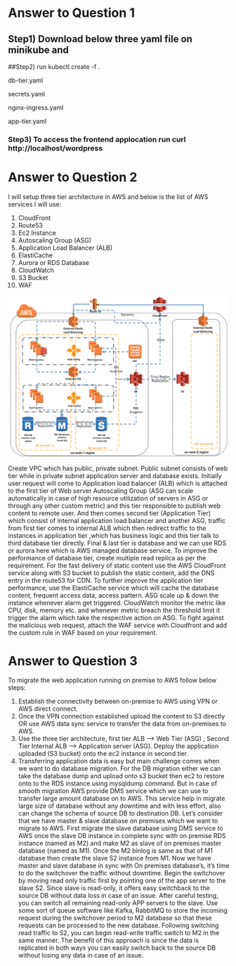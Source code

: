 
# Answer to Question 1

## Step1) Download below three yaml file on minikube and 

##Step2) run kubectl create -f . 

db-tier.yaml

secrets.yaml

nginx-ingress.yaml

app-tier.yaml

### Step3) To access the frontend applocation run curl http://localhost/wordpress




# Answer to Question 2

I will setup three tier architecture in AWS and below is the list of AWS services I will use:

1) CloudFront
2) Route53
3) Ec2 Instance
4) Autoscaling Group (ASG)
5) Application Load Balancer (ALB)
6) ElastiCache
7) Aurora or RDS Database
8) CloudWatch
9) S3 Bucket
10) WAF

![alt text](https://github.com/rsthakur83/carnext/blob/master/Three%20Tier%20Architecture.jpg "Three Tier Architecture")


Create VPC which has public, private subnet. Public subnet consists of web tier while in private subnet application server and database exists.
Initially user request will come to Application load balancer (ALB) which is attached to the first tier of Web server Autoscaling Group (ASG can scale automatically in case of high resource utilization of servers in ASG or through any other custom metric) and this tier responsible to publish web content to remote user. And then comes second tier (Application Tier) which consist of internal application load balancer and another ASG, traffic from first tier comes to internal ALB which then redirect traffic to the  instances in application tier ,which has business logic and this tier talk to third database tier directly. Final & last tier is database and we can use RDS or aurora here which is AWS managed database service. To improve the performance of database tier, create multiple read replica as per the requirement.
For the fast delivery of static content use the AWS CloudFront service along with S3 bucket to publish the static content, add the DNS entry in the route53 for CDN.
To further improve the application tier performance, use the ElastiCache service which will cache the database content, frequent access data, access pattern.
ASG scale up & down the instance whenever alarm get triggered. CloudWatch monitor the metric like CPU, disk, memory etc. and whenever metric breach the threshold limit it trigger the alarm which take the respective action on ASG.
To fight against the malicious web request, attach the WAF service with Cloudfront and add the custom rule in WAF based on your requirement.


# Answer to Question 3

To migrate the web application running on premise to AWS follow below steps:

1)	Establish the connectivity between on-premise to AWS using VPN or AWS direct connect.
2)	Once the VPN connection established upload the content to S3 directly OR use AWS data sync service to transfer the data from on-premises to AWS.
3)	Use the three tier architecture, first tier ALB --> Web Tier (ASG) , Second Tier Internal ALB --> Application server (ASG). Deploy the application uploaded (S3 bucket) onto the ec2 instance in second tier.
4)	Transferring application data is easy but main challenge comes when we want to do database migration. For the DB migration either we can take the database dump and upload onto s3 bucket then ec2 to restore onto to the RDS instance using mysqldump command. But in case of smooth migration AWS provide DMS service which we can use to transfer large amount database on to AWS. This service help in migrate large size of database without any downtime and with less effort, also can change the schema of source DB to destination DB.
Let’s consider that we have master & slave database on premises which we want to migrate to AWS. First migrate the slave database using DMS service to AWS once the slave DB instance in complete sync with on premise RDS instance (named as M2) and make M2 as slave of on premises master database (named as M1). Once the M2 binlog is same as that of M1 database then create the slave S2 instance from M1. Now we have master and slave database in sync with On premises database’s, it’s time to do the switchover the traffic without downtime. Begin the switchover by moving read only traffic first by pointing one of the app server to the slave S2. Since slave is read-only, it offers easy switchback to the source DB without data loss in case of an issue. After careful testing, you can switch all remaining read-only APP servers to the slave. Use some sort of queue software like Kafka, RabbitMQ to store the incoming request during the switchover period to M2 database so that these requests can be processed to the new database. Following switching read traffic to S2, you can begin read-write traffic switch to M2 in the same manner. The benefit of this approach is since the data is replicated in both ways you can easily switch back to the source DB without losing any data in case of an issue.


